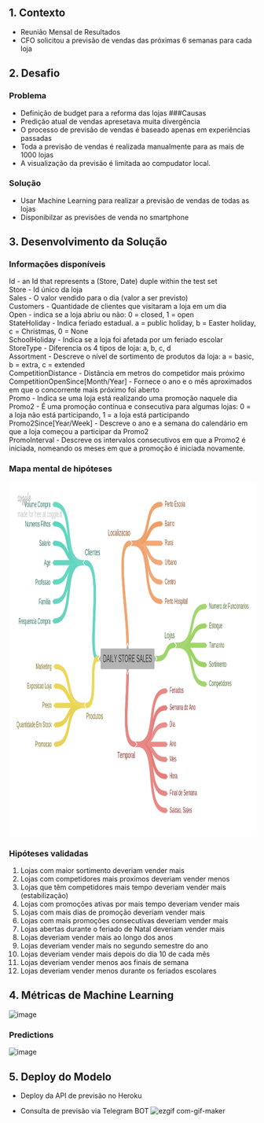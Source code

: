 ## 1. Contexto
- Reunião Mensal de Resultados
- CFO solicitou a previsão de vendas das próximas 6 semanas para cada loja
## 2. Desafio
### Problema
- Definição de budget para a reforma das lojas
###Causas
- Predição atual de vendas apresetava muita divergência
- O processo de previsão de vendas é baseado apenas em experiências passadas
- Toda a previsão de vendas é realizada manualmente para as mais de 1000 lojas
- A visualização da previsão é limitada ao compudator local.
### Solução
- Usar Machine Learning para realizar a previsão de vendas de todas as lojas
- Disponibilzar as previsões de venda no smartphone

## 3. Desenvolvimento da Solução

### Informações disponíveis

Id - an Id that represents a (Store, Date) duple within the test set <br>
Store - Id único da loja <br>
Sales - O valor vendido para o dia (valor a ser previsto) <br>
Customers - Quantidade de clientes que visitaram a loja em um dia <br>
Open - indica se a loja abriu ou não: 0 = closed, 1 = open <br>
StateHoliday - Indica feriado estadual.  a = public holiday, b = Easter holiday, c = Christmas, 0 = None <br>
SchoolHoliday - Indica se a loja foi afetada por um feriado escolar <br>
StoreType - Diferencia os 4 tipos de loja: a, b, c, d <br>
Assortment - Descreve o nível de sortimento de produtos da loja: a = basic, b = extra, c = extended <br>
CompetitionDistance - Distância em metros do competidor mais próximo <br>
CompetitionOpenSince[Month/Year] - Fornece o ano e o mês aproximados em que o concorrente mais próximo foi aberto <br>
Promo - Indica se uma loja está realizando uma promoção naquele dia <br>
Promo2 - É uma promoção contínua e consecutiva para algumas lojas: 0 = a loja não está participando, 1 = a loja está participando <br>
Promo2Since[Year/Week] - Descreve o ano e a semana do calendário em que a loja começou a participar da Promo2 <br>
PromoInterval - Descreve os intervalos consecutivos em que a Promo2 é iniciada, nomeando os meses em que a promoção é iniciada novamente. <br>

### Mapa mental de hipóteses
<img src="/img/MindMapHypothesis.png" alt="Hypothesis" style="height: 720px; width:1366px;"/>

### Hipóteses validadas

1. Lojas com maior sortimento deveriam vender mais
2. Lojas com competidores mais proximos deveriam vender menos
3. Lojas que têm competidores mais tempo deveriam vender mais (estabilização)
4. Lojas com promoções ativas por mais tempo deveriam vender mais
5. Lojas com mais dias de promoção deveriam vender mais
6. Lojas com mais promoções consecutivas deveriam vender mais
7. Lojas abertas durante o feriado de Natal deveriam vender mais
8. Lojas deveriam vender mais ao longo dos anos
9. Lojas deveriam vender mais no segundo semestre do ano
10. Lojas deveriam vender mais depois do dia 10 de cada mês
11. Lojas deveriam vender menos aos finais de semana
12. Lojas deveriam vender menos durante os feriados escolares

## 4. Métricas de Machine Learning 

![image](https://user-images.githubusercontent.com/64989931/155896420-9d2bbcd2-beb1-4035-a874-b85e62253bf0.png)

### Predictions 
![image](https://user-images.githubusercontent.com/64989931/155896416-2b2f95e9-a21a-4065-9160-22056720bc04.png)


## 5. Deploy do Modelo
- Deploy da API de previsão no Heroku 

- Consulta de previsão via Telegram BOT
![ezgif com-gif-maker](https://user-images.githubusercontent.com/64989931/155896886-018fccfe-2258-4493-a62d-36a837fd5747.gif)

